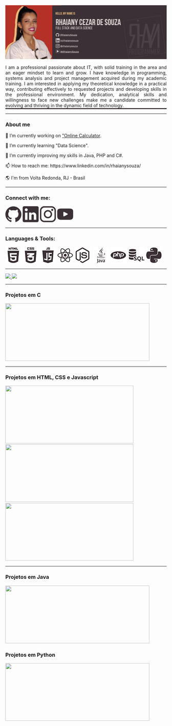 <!--
**RhaianySouza/RhaianySouza** is a ✨ _special_ ✨ repository because its `README.md` (this file) appears on your GitHub profile.

Here are some ideas to get you started:


-->
<div>
  <img src="IMAGE/RhaianySouza_Banner.png" alt="banner"/>
</div>

<p style="border-bottom: solid 3px #3A3035; text-align: justify;">
I am a professional passionate about IT, with solid training in the area and an eager mindset to learn and grow. I have knowledge in programming, systems analysis and project management acquired during my academic training. I am interested in applying my theoretical knowledge in a practical way, contributing effectively to requested projects and developing skills in the professional environment. My dedication, analytical skills and willingness to face new challenges make me a candidate committed to evolving and thriving in the dynamic field of technology.
</p><hr/>
<h3>About me</h3>
<p>🔭 I’m currently working on <a href="">"Online Calculator</a>.</p>
<p>🌱 I’m currently learning "Data Science".</p>
<p>🌱 I’m currently improving my skills in Java, PHP and C#.</p>
<p>📫 How to reach me: https://www.linkedin.com/in/rhaianysouza/</p>
<p>🌎 I'm from Volta Redonda, RJ - Brasil</p>
<hr/>
<h3>Connect with me:</h3>
<a href="https://github.com/RhaianySouza"><img src="IMAGE/github.png" alt="Rhaiany Cezar de Souza: Git Hub"/></a>
<a href="https://www.linkedin.com/in/rhaianysouza/"><img src="IMAGE/linkedin.png" alt="Rhaiany Cezar de Souza: Linkedin"/></a>
<a href="https://www.instagram.com/rhaianydesouza"><img src="IMAGE/instagram.png" alt="Rhaiany Cezar de Souza: Instagram"/></a>
<a href="https://www.youtube.com/@RhaianySouza"><img src="IMAGE/youtube.png" alt="Rhaiany Cezar de Souza: Youtube"/></a>
<hr/>
<h3>Languages & Tools:</h3>
<a href="https://github.com/RhaianySouza"><img src="IMAGE/html.png" alt=""></a>
<a href="https://github.com/RhaianySouza"><img src="IMAGE/css.png" alt=""></a>
<a href="https://github.com/RhaianySouza"><img src="IMAGE/javascript.png" alt=""></a>
<a href="https://github.com/RhaianySouza"><img src="IMAGE/react.png" alt=""></a>
<a href="https://github.com/RhaianySouza"><img src="IMAGE/nodejs.png" alt=""></a>
<a href="https://github.com/RhaianySouza"><img src="IMAGE/typescript.png" alt=""></a>
<a href="https://github.com/RhaianySouza"><img src="IMAGE/java.png" alt=""></a>
<a href="https://github.com/RhaianySouza"><img src="IMAGE/php.png" alt=""></a>
<a href="https://github.com/RhaianySouza"><img src="IMAGE/c#.png" alt=""></a>
<a href="https://github.com/RhaianySouza"><img src="IMAGE/sql.png" alt=""></a>
<a href="https://github.com/RhaianySouza"><img src="IMAGE/python.png" alt=""></a>

<hr/>

<div>
  <a href="https://github.com/RhaianySouza">
    <!--img width="300px" src="https://github-readme-stats.vercel.app/api?username=RhaianySouza&show_icons=true&theme=moltack&include_all_commits=False&count_private=true"/-->
    <img height="300px"src="http://github-profile-summary-cards.vercel.app/api/cards/stats?username=RhaianySouza&theme=moltack"/>
    <img height="300px" src="https://github-readme-stats.vercel.app/api/top-langs/?username=RhaianySouza&langs_count=16&theme=moltack"/>
  </a>
</div>

<hr/> 
<h3>Projetos em C</h3>
<a href="https://github.com/RhaianySouza/Programacao-em-C-Calculador">
  <img height="180em" width="450px" src="https://github-readme-stats.vercel.app/api/pin/?username=RhaianySouza&repo=Programacao-em-C-Calculadora&cache_seconds=86400&theme=moltack"/>
</a>
<hr/>

<h3>Projetos em HTML, CSS e Javascript</h3>
<a href="https://github.com/RhaianySouza/Calculadora">
  <img height="180em" width="400px" src="https://github-readme-stats.vercel.app/api/pin/?username=RhaianySouza&repo=Calculadora&cache_seconds=86400&theme=moltack"/>
</a>
<a href="https://github.com/RhaianySouza/widget">
  <img height="180em" width="400px" src="https://github-readme-stats.vercel.app/api/pin/?username=RhaianySouza&repo=widget&cache_seconds=86400&theme=moltack"/>
</a>
<a href="https://github.com/RhaianySouza/100dayscss.com">
  <img height="180em" width="400px" src="https://github-readme-stats.vercel.app/api/pin/?username=RhaianySouza&repo=100dayscss.com&cache_seconds=86400&theme=moltack"/>
</a>
<hr/>

<h3>Projetos em Java</h3>
<a href="https://github.com/RhaianySouza/Sistema-de-Gerenciamento-de-Arquivos-em-JAVA">
  <img height="180em" width="450px" src="https://github-readme-stats.vercel.app/api/pin/?username=RhaianySouza&repo=Sistema-de-Gerenciamento-de-Arquivos-em-JAVA&cache_seconds=86400&theme=moltack"/>
</a>

<h3>Projetos em Python</h3>
<a href="https://github.com/RhaianySouza/Gerenciamento_De_Banco_De_Dados-Python_MySQL">
  <img height="180em" width="450px" src="https://github-readme-stats.vercel.app/api/pin/?username=RhaianySouza&repo=Gerenciamento_De_Banco_De_Dados-Python_MySQL&cache_seconds=86400&theme=moltack"/>
</a>

<div> 
</div>
